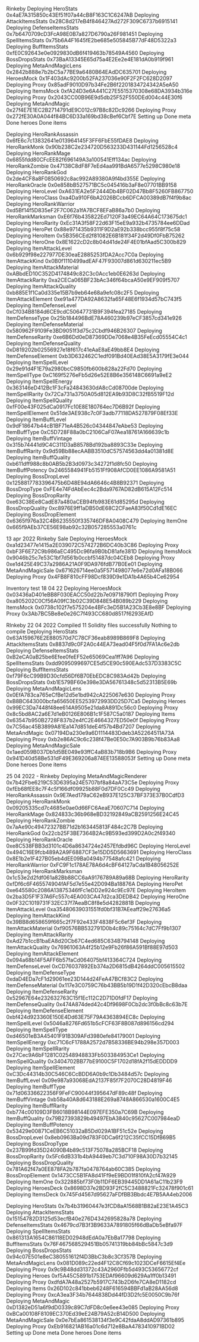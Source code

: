 Rinkeby
Deploying HeroStats
0x4aE7A315850c43Ef51f07a44cB8F163C1C6247AB
Deploying AttackItemsStats
0x28C8d217eB4f846427Ad272F309C6737b6915141
Deploying DefenseItemsStats
0x7b6470709cD3FcA98E0B7a827D6790a26F981451
Deploying SpellItemsStats
0x75b6A4F1645fE2be685e505845B77dF48D5322a3
Deploying BuffItemsStats
0xfE0C92643e0e0929830dB6f419463b78549A4560
Deploying BossDropsStats
0x73BaA13345E65d75a4E2Ee2e4E181dA0b919f961
Deploying MetaAndMagicLens
0x2842b888e7b2bC5a77BE9a6480B64EAdDC635701
Deploying HeroesMock
0x1F403dAc9200b52FA237036e90F2F2FC628D2097
Deploying Proxy
0x85adF9010D97b34Fe2B6f2201834724342A5eA50
Deploying ItemsMock
0xfA24D3e6A441C27E5515370308e68DA3934b316e
Deploying Proxy
0x2043CC00B96E9d5db25F52F550DEd004c44E30f6
Deploying MetaAndMagic
0x27f4E7E1EC2B2714791dE9C012c97B8c82Dc9266
Deploying Proxy
0x272fE30A0A044f84BC6D33a169bd38cBef6Cbf7E
Setting up
Done meta
Done heroes
Done items

Deploying HeroRankAssassin
0x6fE6c7c13832641e013964145F3FF6FbE55fDAE8
Deploying HeroRankMonk
0x90b238C2e234720D563233D431144Fd1256528c4
Deploying HeroRankMage
0x6855fdd80CFcEE82f696149A3a100541Eff134ac
Deploying HeroRankZombie
0x47138C8dF8F7eEd4aa991BdA6577e5298C980e18
Deploying HeroRankGod
0x2de4CF8a8F0850692c8ac992A89380A9f4bd355E
Deploying HeroRankOracle
0x0e858bB527571BC5c045416b3aF8e07701BB9158
Deploying HeroLevel
0xA631EA2e5F2444Db4BF02D47Bb8F5260FB867750
Deploying HeroClass
0xa4Da910F6bA2026BCcb6DFCA00389dB7f4f9b8ac
Deploying HeroRankWarrior
0xd5Bf14f5D835eF2F7C062a1fA7BCF8EFaB86a7b0
Deploying HeroRankMarksman
0xE6f76b435822Ed7120F3a49EC64A64C173675dc1
Deploying HeroRarity
0xEc31A3f58F22d63F15eE9a932b4735784ee6DDad
Deploying HeroPet
0x88e971435b9311F9D2aE92b338bcc955f8f75c58
Deploying HeroItem
0x5B356CEd2f81082E6B181f34F2d49Df0FbB75262
Deploying HeroOne
0x8E1622cD2c8b04d41de24F4E01bfAad5C300b829
Deploying ItemAttackLevel
0x6b929f98e227977DE30eaE2885253fDA2Acc7C0a
Deploying ItemAttackKind
0x0B0f1110499adEAF47F93007d861d630211ec5B9
Deploying ItemAttackMaterial
0xABbdED10C352D4174849c82C3c0Acc1eb0E6263d
Deploying ItemAttackRarity
0xa2CECa065BF23bAc346f64bcaA50e9EF909f5707
Deploying ItemAttackQuality
0xb885E1f1Ca0d335e15B7b9eb64e68a9efc08c2F5
Deploying ItemAttackElement
0xe91a477DA92A8632fa65F48E6f1934d57bC743f5
Deploying ItemDefenseLevel
0xCf034B8184d6CE9cdC50647731B9F394fea27185
Deploying ItemDefenseType
0x25b184496BdE78A460239b97eCF3857cd341e926
Deploying ItemDefenseMaterial
0x580962F9109Fe3BD9051f3d75c2Cbdf946B26307
Deploying ItemDefenseRarity
0xe6B6Dd0eD87369DDe7068e4B35FeEcd05554C4c1
Deploying ItemDefenseQuality
0xD819202b02556927e18f617c41eAaE8aE49bb8E4
Deploying ItemDefenseElement
0xb3D632462C1edf091Bd40EAd38E5A3179fE3e044
Deploying ItemSpellLevel
0x29e91d4F1E79a2980bcC9850fb600b828a22Fd70
Deploying ItemSpellType
0xC169f5276eFb5d26e52E8B6e356148C6691a9eE2
Deploying ItemSpellEnergy
0x363146eD412Bc1F3cFa24843630dA8cCd08700de
Deploying ItemSpellRarity
0x72Ca731a3750A05d812EA9b93D8C32fB5519F12d
Deploying ItemSpellQuality
0xfF00e43F025dCa0917Fc10E8E180764ec7D6B92f
Deploying ItemSpellElement
0x51de3AE938c7c0F3adb77118DA527879F08Ef33E
Deploying ItemBuffLevel
0x9dF18647b44cB1BF71eA4B526c04344847eAbe53
Deploying ItemBuffType
0xC5D728F88a0bC2106CaF07Aea18761A166639c1b
Deploying ItemBuffVintage
0x315b74441d9C4C311D3aB8578Bd192ba8893C33e
Deploying ItemBuffRarity
0x9d59Bb88ecAABB3510dC57574563dd4a01381d8E
Deploying ItemBuffQuality
0xb611dff988c8b0AB5b2B3d0973c34272f1d8fc50
Deploying ItemBuffPotency
0x2465584941Fb5151Ff908AfCD0EE1086A9581A51
Deploying BossDropLevel
0x1258817783396475b6D48E94dA6646c4B8B92371
Deploying BossDropType
0xFE4e74FdAbEec4c2Bda9767AD82dB615A12Fc514
Deploying BossDropRarity
0xe63C38Ee8CadE87a480aCEB94fb983E61d85295d
Deploying BossDropQuality
0xc8976E9ff1aDB50dE68C2CFaeA83f50Cd1dE16EC
Deploying BossDropElement
0x6365f976a32C4B6235550f335746DF8A0408C479
Deploying ItemOne
0x665f9AEb37CE56E98ab92c32B057285553a0761c

13 apr 2022
Rinkeby Sale
Deploying HeroesMock
0xa1d23477e1415a2E039072C574272B6DC40b3C86
Deploying Proxy
0xbF3F6E72C9b986aEC495Dc96fa9B0bD81afe381D
Deploying ItemsMock
0x9046b25c7e53C1bf7d561b0ccbf51487dc04CEb8
Deploying Proxy
0xe1d425E49C37a2986A21A0F9DA976fdB77B0Ee01
Deploying MetaAndMagicSale
0x671626714ee0a5F571498077e6e72d0AFa18B066
Deploying Proxy
0x4FB8F810cFF98Dcf839D9e1DA1b4A65b4Ce62954


Inventory test
18 04 22
Deploying HeroesMock
0x03436aD401eBB8F030EACC50d22b7e09718790f1
Deploying Proxy
0xa805202C0Cf56A09fC3b02C39D848E54B089b229
Deploying ItemsMock
0x0738c102f7e575204e4BFc3eD5B1A23Cb3E8e8BF
Deploying Proxy
0x3Ab7BC5Be8e0e26C7f493CC680d8517f6293EAfD


RInkeby 22 04 2022
Compiled 11 Solidity files successfully
Nothing to compile
Deploying HeroStats
0x63A159676E2E880570d7C78CF36eab8989B869F8
Deploying AttackItemsStats
0x8837d9c0F2A0c44EA73ead04F5f0d7FA1Ac6e2db
Deploying DefenseItemsStats
0xB2eCA0aB25be6Efee0feEF52e65069Cea1ff7A96
Deploying SpellItemsStats
0xdd9095099697CE5d5CE90c590EAdc537D3383C5C
Deploying BuffItemsStats
0xf79F6cC99B9D30cfd56Df6B70EbEDC8C983Ad42b
Deploying BossDropsStats
0xb1E579BF60e398e3DA56761348c5d52313B5E69b
Deploying MetaAndMagicLens
0x0EfA783ca765eCfBe12d5e1bd942cA225067e630
Deploying Proxy
0xB8BC643000bcfa65650EE5253972993DD25D7Ca5
Deploying Heroes
0x99EC3Da7448f48ee614A9505e21da8A891Dc56c0
Deploying Proxy
0x8c5bd8AC2a6E7d1eB0126E806B1c1F587C5a0187
Deploying Items
0x63547b950B2728F837b2e4fC2E4664327ED50e0f
Deploying Proxy
0x7C56ac45B3899A81Ea147d851deE4f57b4Bd7207
Deploying MetaAndMagic
0x07194Da230e9a6D1114483Ddeb3A52264511A73A
Deploying Proxy
0xb2e86AC9c6c238f47Be0E50c7A903B9b76b83Aa8
Deploying MetaAndMagicSale
0x1aed059B037Db1d5BE049e93ffC4aB83b718b9B6
Deploying Proxy
0x941D40d58Be531dF49E369206a874EE13588053f
Setting up
Done meta
Done heroes
Done items

25 04 2022 - Rinkeby
Deploying MetaAndMagicRenderer
0x7b42Fbe6219C53D6395a24E5707bf8a84aA73C5e
Deploying Proxy
0xfEb68fEE8c7F4c5f166df09925b88F0d7DF0Cc49
Deploying HeroRankAssassin
0x9E7Aed179aC62eB937E125C37BF373E37B0CdfD3
Deploying HeroRankMonk
0x09205335cd7c4685e0ae0d66FC6AeaE70607C714
Deploying HeroRankMage
0x824833c36b968eBD32192849aCB2591256E24C45
Deploying HeroRankZombie
0x7aAe90c49472327BB71d2b163445813F484c2C7B
Deploying HeroRankGod
0x22cb25F3BE7364B2Ac9B593ed399D2A0c2f49340
Deploying HeroRankOracle
0xe8C538FBB3d3101c4D6a8634724e2457Efdbd96C
Deploying HeroLevel
0x494C16E9fcb489A2A9F6887CF3e15DD5D5663691
Deploying HeroClass
0x8E1b2e1F427B05eb4dEE09Ba0494b77548afc421
Deploying HeroRankWarrior
0xFC9F1c178AE78A6d4cBF64127aCda1B48056252E
Deploying HeroRankMarksman
0x1c53e2d2fdf061a82Bb88CC6aA9176789A89a68B
Deploying HeroRarity
0xfDf6c6F465574904fAF5d7e55e42D094Ba18876A
Deploying HeroPet
0xe645580c2086A13875346fFc1eDD2e924c9Ec97E
Deploying HeroItem
0x2ba3D5F1F37A6Fc557c4EA003CA47d2ca3DEDB42
Deploying HeroOne
0x0F32C1019731F32EC37f7AeaBC8f8e5d4282881B
Deploying ItemAttackLevel
0xa35480639031551fd0bf31B7AEeaff29e27636a5
Deploying ItemAttackKind
0x39BB8d658659f665c2f7F92e433F4838F5c6ef3F
Deploying ItemAttackMaterial
0xf90576BB532791D0b4c89c75164c7dC7Ff9b1307
Deploying ItemAttackRarity
0xAd27b1ccB1baEA8d20Cb67C4ed685C634B794148
Deploying ItemAttackQuality
0x76961063A4f25b12e9Fb26f86A591Bf88E97d503
Deploying ItemAttackElement
0x094a68b14F5AFF6b57faCd064075bf413364C724
Deploying ItemDefenseLevel
0xCD76037892Eb374a2D6815dB4264ddC005615502
Deploying ItemDefenseType
0xdaD4EDa7cF1d29061ee23D144d24FeA47BCf83C2
Deploying ItemDefenseMaterial
0x117e3C0759C76b43BB5b19D1f42D320cEbcB8daa
Deploying ItemDefenseRarity
0x52967E64e232632763C15f1Ec112C2D71D0fdF17
Deploying ItemDefenseQuality
0x474A874ded42c4Df9698F0Cb2dc3f0bBc8c63b7E
Deploying ItemDefenseElement
0xbf424d923360E150E4Dd63E75F79A4363894EC8c
Deploying ItemSpellLevel
0x5046a8276Fd651b5cFCF63F8B087d896156cd294
Deploying ItemSpellType
0xd46501eB3A45401F91B309AFd3980efe84179001
Deploying ItemSpellEnergy
0xc71C6cF1788A2572d7B58336BE94b298e357D003
Deploying ItemSpellRarity
0x27Cec9A6bF1281C02548948833Fb503384953Ce1
Deploying ItemSpellQuality
0x3404702BB77bE9100C5F1702d18fA2f15dEDDDD9
Deploying ItemSpellElement
0xC3Dc44314b30C546C6CcBDD6A0b9c1Db3484d57c
Deploying ItemBuffLevel
0x09e987a93068EdA2137F85f7F2070C28D4819F46
Deploying ItemBuffType
0x71d06336622356F9FeFC90044f395647dF89c48f
Deploying ItemBuffVintage
0xb58a40A8d643188E269a8748A866530a1600C4E5
Deploying ItemBuffRarity
0xb774c00109D3FB6018B98144E097EFE350a7C69B
Deploying ItemBuffQuality
0x79B27393829b49497EbA3840c95627C007984eaD
Deploying ItemBuffPotency
0x53429e00871CeEB6C51032aB5Dd029A1BF51c52e
Deploying BossDropLevel
0x8eb0963Ba09d783F0DCa6f212C35fCC15DfB69B5
Deploying BossDropType
0x237B99fd35D24090B4b89c513F75078a285BCF18
Deploying BossDropRarity
0x5Fc6dB331b4bA9449eb7C3d710F98A30D7b32145
Deploying BossDropQuality
0x781A62f47a0EE878FA2b787fa0478764ab60C385
Deploying BossDropElement
0x1473CC5B1FA8d41Ff9eE9BD01f810fA2cf47A929
Deploying ItemOne
0x322885bf73F0b11DF6EB39445DD1A61aC11b23F9
Deploying HeroesDeck
0x8698D37e2BD93F2fC5C3488821Fc32478f901c61
Deploying ItemsDeck
0x745Fd4567d95627aFDfBB3Bbdc4E7B5AA4eb2006

Deploying HeroStats
0x7b4b31960447e3fCD8aA1568B1B82aE23E1A45C3
Deploying AttackItemsStats
0x15154782D3125d53ecfB40e276D4342695828a78
Deploying DefenseItemsStats
0x4679cd7B3f3B9633A7891805f66dBaDb5eBfa97F
Deploying SpellItemsStats
0x861313A1654C86118ED02948dEdA0a7EbBa17798
Deploying BuffItemsStats
0x76F467568529451Bb05741319bb84bBc5847c3d9
Deploying BossDropsStats
0x94c07E501e8eC380551612f4D3BbC3b8c3Cf357B
Deploying MetaAndMagicLens
0x081D089c22ed4F12C8Cf69c1023DCeF6615Ef4Ee
Deploying Proxy
0x9c9B48dd31372c43A2960Ffb5d493C53656772cf
Deploying Heroes
0xf5A45C5891b1753EDAf96609d629Aa1ff0b13491
Deploying Proxy
0xdfdA7A48a2527b5917C743b2D6fe7CA8eD1182cd
Deploying Items
0x26D102c841bbeb6248F616594BBFd1aB28AA56d8
Deploying Proxy
0xcA3ea3F34b7644838Dd44fD3D2fc5E0050C9b76f
Deploying MetaAndMagic
0xD1382eD51a6f9dD0339c89C7dFD8c0e6ee43e085
Deploying Proxy
0xBCa00108F8109EC370Ed39eE24B79A52cB14D500
Deploying MetaAndMagicSale
0x0e7bEa861538134f3e9C42fdaA8ddAD97361b895
Deploying Proxy
0xEb916821AB16a01c6d712e8BaA4783410971BD02
Setting up
Done meta
Done heroes
Done items

